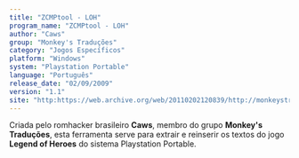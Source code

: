 ```yaml
---
title: "ZCMPtool - LOH"
program_name: "ZCMPtool - LOH"
author: "Caws"
group: "Monkey's Traduções"
category: "Jogos Específicos"
platform: "Windows"
system: "Playstation Portable"
language: "Português"
release_date: "02/09/2009"
version: "1.1"
site: "http:https://web.archive.org/web/20110202120839/http://monkeystraducoes.com/ (fora do ar)"
---
```

Criada pelo romhacker brasileiro <b>Caws</b>, membro do grupo <b>Monkey's Traduções</b>, esta ferramenta serve para extrair e reinserir os textos do jogo <b>Legend of Heroes</b> do sistema Playstation Portable.
